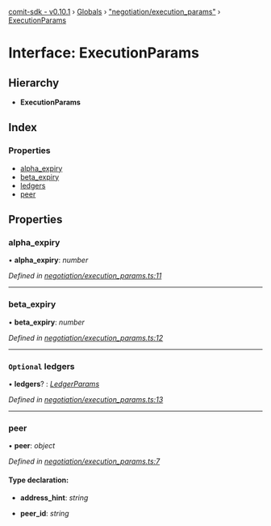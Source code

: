 [comit-sdk - v0.10.1](../README.md) › [Globals](../globals.md) › ["negotiation/execution_params"](../modules/_negotiation_execution_params_.md) › [ExecutionParams](_negotiation_execution_params_.executionparams.md)

# Interface: ExecutionParams

## Hierarchy

* **ExecutionParams**

## Index

### Properties

* [alpha_expiry](_negotiation_execution_params_.executionparams.md#alpha_expiry)
* [beta_expiry](_negotiation_execution_params_.executionparams.md#beta_expiry)
* [ledgers](_negotiation_execution_params_.executionparams.md#optional-ledgers)
* [peer](_negotiation_execution_params_.executionparams.md#peer)

## Properties

###  alpha_expiry

• **alpha_expiry**: *number*

*Defined in [negotiation/execution_params.ts:11](https://github.com/comit-network/comit-js-sdk/blob/68ef370/src/negotiation/execution_params.ts#L11)*

___

###  beta_expiry

• **beta_expiry**: *number*

*Defined in [negotiation/execution_params.ts:12](https://github.com/comit-network/comit-js-sdk/blob/68ef370/src/negotiation/execution_params.ts#L12)*

___

### `Optional` ledgers

• **ledgers**? : *[LedgerParams](_negotiation_execution_params_.ledgerparams.md)*

*Defined in [negotiation/execution_params.ts:13](https://github.com/comit-network/comit-js-sdk/blob/68ef370/src/negotiation/execution_params.ts#L13)*

___

###  peer

• **peer**: *object*

*Defined in [negotiation/execution_params.ts:7](https://github.com/comit-network/comit-js-sdk/blob/68ef370/src/negotiation/execution_params.ts#L7)*

#### Type declaration:

* **address_hint**: *string*

* **peer_id**: *string*
